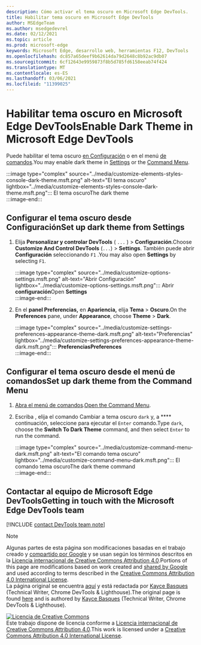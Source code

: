 ```yaml
---
description: Cómo activar el tema oscuro en Microsoft Edge DevTools.
title: Habilitar tema oscuro en Microsoft Edge DevTools
author: MSEdgeTeam
ms.author: msedgedevrel
ms.date: 02/12/2021
ms.topic: article
ms.prod: microsoft-edge
keywords: Microsoft Edge, desarrollo web, herramientas F12, DevTools
ms.openlocfilehash: dc857a65deef9b62614da79d2648c8b92ac9db07
ms.sourcegitcommit: 6cf12643e9959873f8b5d785fd6158eeab74f424
ms.translationtype: MT
ms.contentlocale: es-ES
ms.lasthandoff: 03/06/2021
ms.locfileid: "11399025"
---
```

<!-- Copyright Kayce Basques 

   Licensed under the Apache License, Version 2.0 (the "License");
   you may not use this file except in compliance with the License.
   You may obtain a copy of the License at

       https://www.apache.org/licenses/LICENSE-2.0

   Unless required by applicable law or agreed to in writing, software
   distributed under the License is distributed on an "AS IS" BASIS,
   WITHOUT WARRANTIES OR CONDITIONS OF ANY KIND, either express or implied.
   See the License for the specific language governing permissions and
   limitations under the License.  -->

# <a name="enable-dark-theme-in-microsoft-edge-devtools"></a><span data-ttu-id="0c373-104">Habilitar tema oscuro en Microsoft Edge DevTools</span><span class="sxs-lookup"><span data-stu-id="0c373-104">Enable Dark Theme in Microsoft Edge DevTools</span></span>  

<span data-ttu-id="0c373-105">Puede habilitar el tema oscuro [en Configuración](#set-up-dark-theme-from-settings) o en el menú [de comandos](#set-up-dark-theme-from-the-command-menu).</span><span class="sxs-lookup"><span data-stu-id="0c373-105">You may enable dark theme in [Settings](#set-up-dark-theme-from-settings) or the [Command Menu](#set-up-dark-theme-from-the-command-menu).</span></span>  

:::image type="complex" source="../media/customize-elements-styles-console-dark-theme.msft.png" alt-text="El tema oscuro" lightbox="../media/customize-elements-styles-console-dark-theme.msft.png":::
   <span data-ttu-id="0c373-107">El tema oscuro</span><span class="sxs-lookup"><span data-stu-id="0c373-107">The dark theme</span></span>  
:::image-end:::  

## <a name="set-up-dark-theme-from-settings"></a><span data-ttu-id="0c373-108">Configurar el tema oscuro desde Configuración</span><span class="sxs-lookup"><span data-stu-id="0c373-108">Set up dark theme from Settings</span></span>  

1.  <span data-ttu-id="0c373-109">Elija **Personalizar y controlar DevTools** \( `...` \) > **Configuración**.</span><span class="sxs-lookup"><span data-stu-id="0c373-109">Choose **Customize And Control DevTools** \(`...`\) > **Settings**.</span></span>  <span data-ttu-id="0c373-110">También puede abrir **Configuración** seleccionando `F1` .</span><span class="sxs-lookup"><span data-stu-id="0c373-110">You may also open **Settings** by selecting `F1`.</span></span>  
    
    :::image type="complex" source="../media/customize-options-settings.msft.png" alt-text="Abrir Configuración" lightbox="../media/customize-options-settings.msft.png":::
       <span data-ttu-id="0c373-112">Abrir **configuración**</span><span class="sxs-lookup"><span data-stu-id="0c373-112">Open **Settings**</span></span>  
    :::image-end:::  

1.  <span data-ttu-id="0c373-113">En el **panel Preferencias,** en **Apariencia,** elija **Tema**  >  **Oscuro**.</span><span class="sxs-lookup"><span data-stu-id="0c373-113">On the **Preferences** pane,  under **Appearance**, choose **Theme** > **Dark**.</span></span>  
    
    :::image type="complex" source="../media/customize-settings-preferences-appearance-theme-dark.msft.png" alt-text="Preferencias" lightbox="../media/customize-settings-preferences-appearance-theme-dark.msft.png":::
       **<span data-ttu-id="0c373-115">Preferencias</span><span class="sxs-lookup"><span data-stu-id="0c373-115">Preferences</span></span>**  
    :::image-end:::  

## <a name="set-up-dark-theme-from-the-command-menu"></a><span data-ttu-id="0c373-116">Configurar el tema oscuro desde el menú de comandos</span><span class="sxs-lookup"><span data-stu-id="0c373-116">Set up dark theme from the Command Menu</span></span>  

1.  <span data-ttu-id="0c373-117">[Abra el menú de comandos][DevtoolsCommandMenu].</span><span class="sxs-lookup"><span data-stu-id="0c373-117">[Open the Command Menu][DevtoolsCommandMenu].</span></span>  
1.  <span data-ttu-id="0c373-118">Escriba , elija el comando Cambiar a tema oscuro `dark` y, a \*\*\*\* continuación, seleccione para ejecutar el `Enter` comando.</span><span class="sxs-lookup"><span data-stu-id="0c373-118">Type `dark`, choose the **Switch To Dark Theme** command, and then select `Enter` to run the command.</span></span>  
    
    :::image type="complex" source="../media/customize-command-menu-dark.msft.png" alt-text="El comando tema oscuro" lightbox="../media/customize-command-menu-dark.msft.png":::
       <span data-ttu-id="0c373-120">El comando tema oscuro</span><span class="sxs-lookup"><span data-stu-id="0c373-120">The dark theme command</span></span>  
    :::image-end:::  
    
## <a name="getting-in-touch-with-the-microsoft-edge-devtools-team"></a><span data-ttu-id="0c373-121">Contactar al equipo de Microsoft Edge DevTools</span><span class="sxs-lookup"><span data-stu-id="0c373-121">Getting in touch with the Microsoft Edge DevTools team</span></span>  

[!INCLUDE [contact DevTools team note](../includes/contact-devtools-team-note.md)]  

<!-- links -->  

[DevtoolsCommandMenu]: ../command-menu/index.md "Menú de comandos | Microsoft Docs"  

> [!NOTE]
> <span data-ttu-id="0c373-123">Algunas partes de esta página son modificaciones basadas en el trabajo creado y [compartido por Google][GoogleSitePolicies] y se usan según los términos descritos en la [Licencia internacional de Creative Commons Attribution 4.0][CCA4IL].</span><span class="sxs-lookup"><span data-stu-id="0c373-123">Portions of this page are modifications based on work created and [shared by Google][GoogleSitePolicies] and used according to terms described in the [Creative Commons Attribution 4.0 International License][CCA4IL].</span></span>  
> <span data-ttu-id="0c373-124">La página original se encuentra [aquí](https://developers.google.com/web/tools/chrome-devtools/customize/dark-theme) y está redactada por [Kayce Basques][KayceBasques] \(Technical Writer, Chrome DevTools \& Lighthouse\).</span><span class="sxs-lookup"><span data-stu-id="0c373-124">The original page is found [here](https://developers.google.com/web/tools/chrome-devtools/customize/dark-theme) and is authored by [Kayce Basques][KayceBasques] \(Technical Writer, Chrome DevTools \& Lighthouse\).</span></span>  

[![Licencia de Creative Commons][CCby4Image]][CCA4IL]  
<span data-ttu-id="0c373-126">Este trabajo dispone de licencia conforme a [Licencia internacional de Creative Commons Attribution 4.0][CCA4IL].</span><span class="sxs-lookup"><span data-stu-id="0c373-126">This work is licensed under a [Creative Commons Attribution 4.0 International License][CCA4IL].</span></span>  

[CCA4IL]: https://creativecommons.org/licenses/by/4.0  
[CCby4Image]: https://i.creativecommons.org/l/by/4.0/88x31.png  
[GoogleSitePolicies]: https://developers.google.com/terms/site-policies  
[KayceBasques]: https://developers.google.com/web/resources/contributors/kaycebasques  
